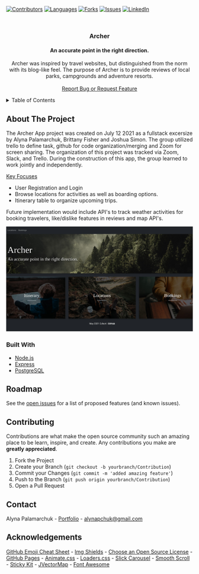 [![Contributors][contributors-shield]][contributors-url]
[![Languages][languages-shield]][languages-url]
[![Forks][forks-shield]][forks-url]
[![Issues][issues-shield]][issues-url]
[![LinkedIn][linkedin-shield]][linkedin-url]


<!-- PROJECT LOGO & HEADER -->
<br />
<p align="center">

  <h3 align="center">Archer</h3>
  <h4 align='center'>An accurate point in the right direction.</h4>

  <p align="center">
    Archer was inspired by travel websites, but distinguished from the norm with its blog-like feel. The purpose of Archer is to provide reviews of local parks, campgrounds and adventure resorts. 
    <br />
    <br />
    <a href="https://github.com/alynapchuk/archer/issues">Report Bug or Request Feature</a>
  </p>
</p>



<!-- TABLE OF CONTENTS -->
<details>
  <summary>Table of Contents</summary>
  <ol>
    <li>
      <a href="#about-the-project">About The Project</a>
      <ul>
        <li><a href="#built-with">Built With</a></li>
      </ul>
    </li>
    <li>
      <a href="#getting-started">Getting Started</a>
      <ul>
        <li><a href="#prerequisites">Prerequisites</a></li>
        <li><a href="#installation">Installation</a></li>
      </ul>
    </li>
    <li><a href="#roadmap">Roadmap</a></li>
    <li><a href="#contributing">Contributing</a></li>
    <li><a href="#contact">Contact</a></li>
    <li><a href="#acknowledgements">Acknowledgements</a></li>
  </ol>
</details>



<!-- ABOUT THE PROJECT -->
## About The Project

The Archer App project was created on July 12 2021 as a fullstack excersize by Alyna Palamarchuk, Brittany Fisher and Joshua Simon. The group utilized trello to define task, github for code organization/merging and Zoom for screen sharing. The organization of this project was tracked via Zoom, Slack, and Trello. During the construction of this app, the group learned to work jointly and independently.

<u>Key Focuses</u>
* User Registration and Login
* Browse locations for activities as well as boarding options.
* Itinerary table to organize upcoming trips.

Future implementation would include API's to track weather activities for booking travelers, like/dislike features in reviews and map API's.


![Product Name Screen Shot][product-screenshot]

### Built With

* [Node.js](#)
* [Express](#)
* [PostgreSQL](#)

<!-- ROADMAP -->
## Roadmap

See the [open issues](https://github.com/alynapchuk/archer/issues) for a list of proposed features (and known issues).



<!-- CONTRIBUTING -->
## Contributing

Contributions are what make the open source community such an amazing place to be learn, inspire, and create. Any contributions you make are **greatly appreciated**.

1. Fork the Project
2. Create your Branch (`git checkout -b yourbranch/Contribution`)
3. Commit your Changes (`git commit -m 'added amazing feature'`)
4. Push to the Branch (`git push origin yourbranch/Contribution`)
5. Open a Pull Request



<!-- CONTACT -->
## Contact
Alyna Palamarchuk - [Portfolio](https://alynapchuk.com) - alynapchuk@gmail.com



<!-- ACKNOWLEDGEMENTS -->
## Acknowledgements
[GitHub Emoji Cheat Sheet](https://www.webpagefx.com/tools/emoji-cheat-sheet) - [Img Shields](https://shields.io) - [Choose an Open Source License](https://choosealicense.com) - [GitHub Pages](https://pages.github.com) - [Animate.css](https://daneden.github.io/animate.css) - [Loaders.css](https://connoratherton.com/loaders) - [Slick Carousel](https://kenwheeler.github.io/slick) - [Smooth Scroll](https://github.com/cferdinandi/smooth-scroll) - [Sticky Kit](http://leafo.net/sticky-kit) - [JVectorMap](http://jvectormap.com) - [Font Awesome](https://fontawesome.com)





<!-- MARKDOWN LINKS & IMAGES -->
[contributors-shield]: https://img.shields.io/github/contributors/alynapchuk/archer?color=219ebc&style=for-the-badge
[contributors-url]: #

[languages-shield]: https://img.shields.io/github/languages/count/alynapchuk/archer?color=90ab60&style=for-the-badge
[languages-url]: #

[forks-shield]: https://img.shields.io/github/forks/alynapchuk/archer?color=f5af00&style=for-the-badge
[forks-url]: #

[issues-shield]: https://img.shields.io/bitbucket/issues-raw/alynapchuk/archer?style=for-the-badge
[issues-url]: #

[linkedin-shield]: https://img.shields.io/badge/-LinkedIn-black.svg?style=for-the-badge&logo=linkedin&colorB=555
[linkedin-url]: https://www.linkedin.com/in/alynapchuk/

[product-screenshot]: public/images/pic01.jpg
